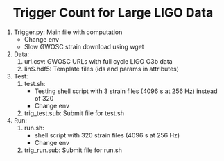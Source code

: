 <h1 style="text-align:center;">Trigger Count for Large LIGO Data </h1>

<ol><li> Trigger.py: Main file with computation
   <ul><li> Change env
       <li> Slow GWOSC strain download using wget </ul>
      
   <li> Data:
   <ol><li> url.csv: GWOSC URLs with full cycle LIGO O3b data
       <li> linS.hdf5: Template files (ids and params in attributes) </ol>
     
   <li> Test:
   <ol> <li> test.sh:
        <ul><li> Testing shell script with 3 strain files (4096 s at 256 Hz) instead of 320
            <li> Change env</ul>
        <li> trig_test.sub: Submit file for test.sh</ol>
   
  <li> Run:
   <ol> <li> run.sh:
        <ul><li> shell script with 320 strain files (4096 s at 256 Hz)
            <li> Change env</ul>
        <li> trig_run.sub: Submit file for run.sh</ol>
        
     
